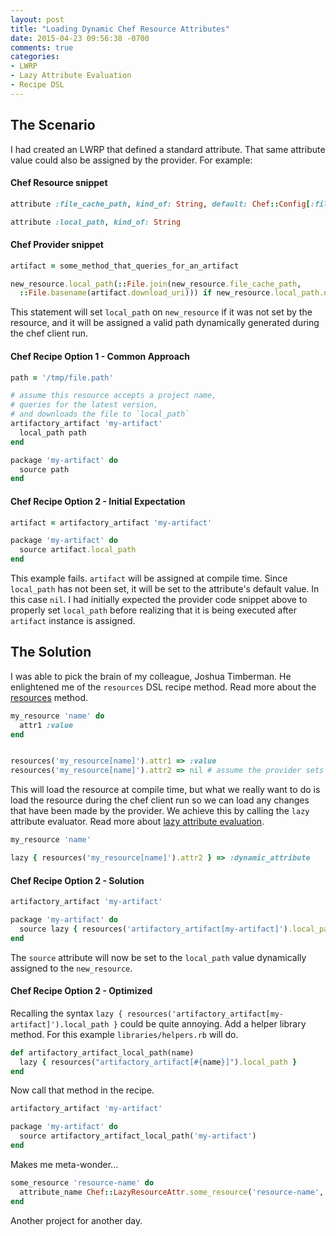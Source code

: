 ```yaml
---
layout: post
title: "Loading Dynamic Chef Resource Attributes"
date: 2015-04-23 09:56:38 -0700
comments: true
categories:
- LWRP
- Lazy Attribute Evaluation
- Recipe DSL
---
```


## The Scenario
I had created an LWRP that defined a standard attribute. That same attribute value
could also be assigned by the provider. For example:

#### Chef Resource snippet
```ruby
attribute :file_cache_path, kind_of: String, default: Chef::Config[:file_cache_path]

attribute :local_path, kind_of: String
```

#### Chef Provider snippet
```ruby
artifact = some_method_that_queries_for_an_artifact

new_resource.local_path(::File.join(new_resource.file_cache_path,
  ::File.basename(artifact.download_uri))) if new_resource.local_path.nil?
```

This statement will set `local_path` on `new_resource` if it was not set by the resource, and it will be assigned
a valid path dynamically generated during the chef client run.

#### Chef Recipe Option 1 - Common Approach
```ruby
path = '/tmp/file.path'

# assume this resource accepts a project name,
# queries for the latest version,
# and downloads the file to `local_path`
artifactory_artifact 'my-artifact'
  local_path path
end

package 'my-artifact' do
  source path
end
```

#### Chef Recipe Option 2 - Initial Expectation
```ruby
artifact = artifactory_artifact 'my-artifact'

package 'my-artifact' do
  source artifact.local_path
end
```

This example fails.  `artifact` will be assigned at compile time.  Since `local_path` has not been
set, it will be set to the attribute's default value. In this case `nil`.  I had initially expected the provider code
snippet above to properly set `local_path` before realizing that it is being executed after `artifact` instance is
assigned.

## The Solution
I was able to pick the brain of my colleague, Joshua Timberman.  He enlightened me of the `resources` DSL recipe method.
Read more about the [resources](http://docs.chef.io/dsl_recipe.html#resources) method.
```ruby
my_resource 'name' do
  attr1 :value
end


resources('my_resource[name]').attr1 => :value
resources('my_resource[name]').attr2 => nil # assume the provider sets this attribute
```

This will load the resource at compile time, but what we really want to do is load the resource during the chef client
run so we can load any changes that have been made by the provider.  We achieve this by calling the `lazy` attribute
evaluator. Read more about [lazy attribute evaluation](https://docs.chef.io/resources.html#lazy-attribute-evaluation).

```ruby
my_resource 'name'

lazy { resources('my_resource[name]').attr2 } => :dynamic_attribute
```

#### Chef Recipe Option 2 - Solution
```ruby
artifactory_artifact 'my-artifact'

package 'my-artifact' do
  source lazy { resources('artifactory_artifact[my-artifact]').local_path }
end
```

The `source` attribute will now be set to the `local_path` value dynamically assigned to the `new_resource`.

#### Chef Recipe Option 2 - Optimized
Recalling the syntax `lazy { resources('artifactory_artifact[my-artifact]').local_path }` could be quite annoying.
Add a helper library method. For this example `libraries/helpers.rb` will do.

```ruby
def artifactory_artifact_local_path(name)
  lazy { resources("artifactory_artifact[#{name}]").local_path }
end
```

Now call that method in the recipe.
```ruby
artifactory_artifact 'my-artifact'

package 'my-artifact' do
  source artifactory_artifact_local_path('my-artifact')
end
```

Makes me meta-wonder...
```ruby
some_resource 'resource-name' do
  attribute_name Chef::LazyResourceAttr.some_resource('resource-name', :dynamic_attribute)
end
```

Another project for another day.

